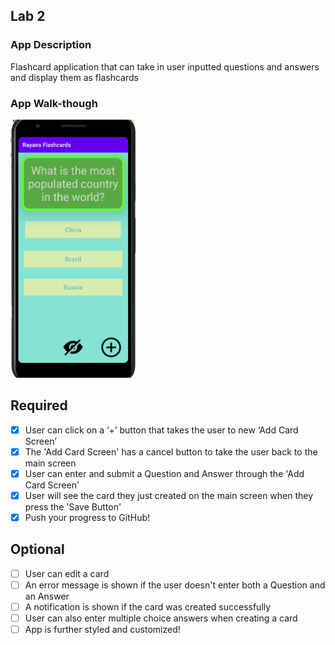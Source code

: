## Lab 2

### App Description
Flashcard application that can take in user inputted questions and answers and display them as flashcards

### App Walk-though
<img src ="https://github.com/19exceraya1/RayansFlashcards/blob/master/Lab02%20recording.gif" width=200><br>


## Required
- [X] User can click on a ‘+’ button that takes the user to new ‘Add Card Screen’
- [X] The 'Add Card Screen' has a cancel button to take the user back to the main screen
- [X] User can enter and submit a Question and Answer through the 'Add Card Screen'
- [X] User will see the card they just created on the main screen when they press the 'Save Button'
- [X] Push your progress to GitHub!

## Optional
- [ ] User can edit a card
- [ ] An error message is shown if the user doesn't enter both a Question and an Answer
- [ ] A notification is shown if the card was created successfully
- [ ] User can also enter multiple choice answers when creating a card
- [ ] App is further styled and customized!
